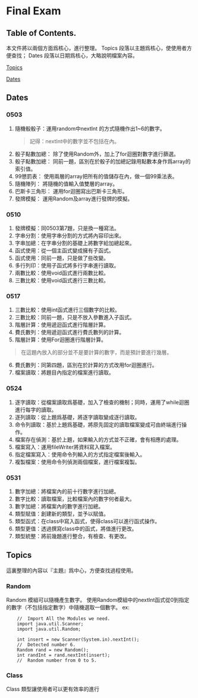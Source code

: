 # Final Exam

## Table of Contents.
本文件將以兩個方面爲核心，進行整理。
Topics 段落以主題爲核心，使使用者方便查找；
Dates 段落以日期爲核心，大略說明檔案內容。

[Topics](##Topics)

[Dates](##Dates)

## Dates

### 0503

1. 隨機骰骰子：運用random中nextInt 的方式隨機作出1~6的數字。
    > 記得：nextInt中的數字並不包括在內。
2. 骰子點數加總：  除了使用Random外，加上了for迴圈對數字進行篩選。
3. 骰子點數加總：  同前一題，區別在於骰子的加總記錄用點數本身作爲array的索引值。
4. 99懲罰表：   使用兩層的array把所有的值儲存在內，做一個99乘法表。
5. 隨機陣列：    將隨機的值輸入值雙層的array。
6. 巴斯卡三角形：  運用for迴圈寫出巴斯卡三角形。
7. 發牌模擬：    運用Random及array進行發牌的模擬。

### 0510

1. 發牌模擬：同0503第7題，只是換一種寫法。
2. 字串分割：使用字串分割的方式將內容印出來。
3. 字串加總：在字串分割的基礎上將數字給加總起來。
4. 函式使用：從一個主函式變成擁有子函式。
5. 函式使用：同前一題，只是做了些改變。
6. 多行列印：使用子函式將多行字串進行讀取。
7. 兩數比較：使用void函式進行兩數比較。
8. 三數比較：使用void函式進行三數比較。

### 0517

1. 三數比較：使用int函式進行三個數字的比較。
2. 三數比較：同前一題，只是不放入參數進入子函式。
3. 階層計算：使用遞迴函式進行階層計算。
4. 費氏數列：使用遞迴函式進行費氏數列的計算。
5. 階層計算：使用For迴圈進行階層計算。
 > 在這題內放入的部分並不是要計算的數字，而是預計要進行幾層。
6. 費氏數列：同第四題，區別在於計算的方式改用for迴圈進行。
7. 檔案讀取：將題目內指定的檔案進行讀取。

### 0524

1. 逐字讀取：從檔案讀取爲基礎，加入了檢查的機制；同時，運用了while迴圈進行每字的讀取。
2. 逐列讀取：從上題爲基礎，將逐字讀取變成逐行讀取。
3. 命令列讀取：基於上題爲基礎，將原先固定的讀取檔案變成可由終端進行操作。
4. 檔案存在偵測：基於上題，如果輸入的方式並不正確，會有相應的處理。
5. 檔案寫入：運用fileWriter將資料寫入檔案。
6. 指定檔案寫入：使用命令列輸入的方式指定檔案後輸入。
7. 複製檔案：使用命令列偵測兩個檔案，進行檔案複製。

### 0531
1. 數字加總：將檔案內的前十行數字進行加總。
2. 數字比較：讀取檔案，比較檔案內的數字何者最大。
3. 數字加總：將檔案內的數字進行加總。
4. 類型賦值：創建新的類型，並予以賦值。
5. 類型函式：在class中寫入函式，使得class可以進行函式操作。
6. 類型更值：透過撰寫class中的函式，將值進行更改。
7. 類型統整：將前幾題進行整合，有檢查、有更改。

## Topics

這裏整理的內容以『主題』爲中心，方便查找過程使用。

### Random
Random 模組可以隨機產生數字。
使用Random模組中的nextInt函式從0到指定的數字（不包括指定數字）中隨機選取一個數字。
ex:
```
    //  Import All the Modules we need.
    import java.util.Scanner;
    import java.util.Random;

    int insert = new Scanner(System.in).nextInt();
    //  Detected number 6.
    Random rand = new Random();
    int randInt = rand.nextInt(insert);
    //  Random number from 0 to 5.
```

### Class
Class 類型讓使用者可以更有效率的進行
